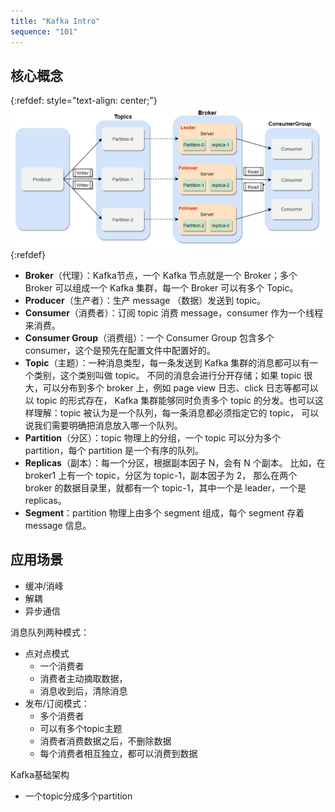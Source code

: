 ```yaml
---
title: "Kafka Intro"
sequence: "101"
---
```



## 核心概念

{:refdef: style="text-align: center;"}
![](/assets/images/kafka/kafka-core-concepts.png)
{:refdef}

- **Broker**（代理）：Kafka节点，一个 Kafka 节点就是一个 Broker；多个 Broker 可以组成一个 Kafka 集群，每一个 Broker 可以有多个 Topic。
- **Producer**（生产者）：生产 message （数据）发送到 topic。
- **Consumer**（消费者）：订阅 topic 消费 message，consumer 作为一个线程来消费。
- **Consumer Group**（消费组）：一个 Consumer Group 包含多个 consumer，这个是预先在配置文件中配置好的。
- **Topic**（主题）：一种消息类型，每一条发送到 Kafka 集群的消息都可以有一个类别，这个类别叫做 topic。
  不同的消息会进行分开存储；如果 topic 很大，可以分布到多个 broker 上，例如 page view 日志、click 日志等都可以以 topic 的形式存在，
  Kafka 集群能够同时负责多个 topic 的分发。也可以这样理解：topic 被认为是一个队列，每一条消息都必须指定它的 topic，
  可以说我们需要明确把消息放入哪一个队列。
- **Partition**（分区）：topic 物理上的分组，一个 topic 可以分为多个 partition，每个 partition 是一个有序的队列。
- **Replicas**（副本）：每一个分区，根据副本因子 N，会有 N 个副本。
  比如，在 broker1 上有一个 topic，分区为 topic-1，副本因子为 2，
  那么在两个 broker 的数据目录里，就都有一个 topic-1，其中一个是 leader，一个是 replicas。
- **Segment**：partition 物理上由多个 segment 组成，每个 segment 存着 message 信息。

## 应用场景

- 缓冲/消峰
- 解耦
- 异步通信

消息队列两种模式：

- 点对点模式
    - 一个消费者
    - 消费者主动摘取数据，
    - 消息收到后，清除消息
- 发布/订阅模式：
    - 多个消费者
    - 可以有多个topic主题
    - 消费者消费数据之后，不删除数据
    - 每个消费者相互独立，都可以消费到数据

Kafka基础架构

- 一个topic分成多个partition



